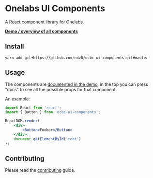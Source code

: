 # Onelabs UI Components

A React component library for Onelabs.

[**Demo / overview of all components**](https://ndv6.github.io/onelabs-ui-components/)

## Install

```
yarn add git+https://github.com/ndv6/ocbc-ui-components.git#master
```

## Usage

The components are [documented in the demo](https://ndv6.github.io/onelabs-ui-components/), in the top you can press "docs" to see all the possible props for that component.

An example:

```jsx
import React from 'react';
import { Button } from 'ocbc-ui-components';

ReactDOM.render(
    <div>
        <Button>Foobar</Button>
    </div>,
    document.getElementById('root')
);
```

## Contributing

Please read the [contributing](./CONTRIBUTING.md) guide.
